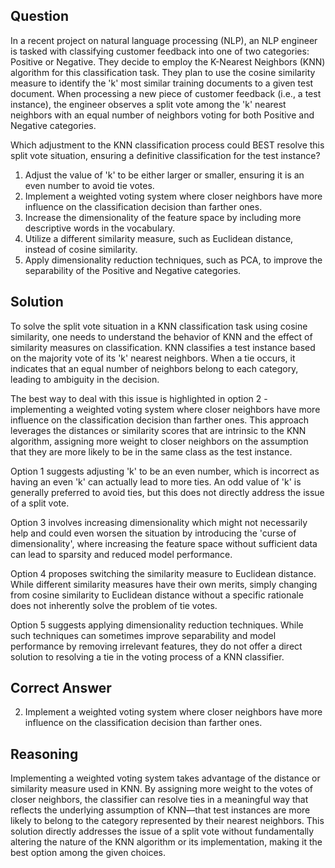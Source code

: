 ## Question
In a recent project on natural language processing (NLP), an NLP engineer is tasked with classifying customer feedback into one of two categories: Positive or Negative. They decide to employ the K-Nearest Neighbors (KNN) algorithm for this classification task. They plan to use the cosine similarity measure to identify the 'k' most similar training documents to a given test document. When processing a new piece of customer feedback (i.e., a test instance), the engineer observes a split vote among the 'k' nearest neighbors with an equal number of neighbors voting for both Positive and Negative categories.

Which adjustment to the KNN classification process could BEST resolve this split vote situation, ensuring a definitive classification for the test instance?

1. Adjust the value of 'k' to be either larger or smaller, ensuring it is an even number to avoid tie votes.
2. Implement a weighted voting system where closer neighbors have more influence on the classification decision than farther ones.
3. Increase the dimensionality of the feature space by including more descriptive words in the vocabulary.
4. Utilize a different similarity measure, such as Euclidean distance, instead of cosine similarity.
5. Apply dimensionality reduction techniques, such as PCA, to improve the separability of the Positive and Negative categories.

## Solution

To solve the split vote situation in a KNN classification task using cosine similarity, one needs to understand the behavior of KNN and the effect of similarity measures on classification. KNN classifies a test instance based on the majority vote of its 'k' nearest neighbors. When a tie occurs, it indicates that an equal number of neighbors belong to each category, leading to ambiguity in the decision.

The best way to deal with this issue is highlighted in option 2 - implementing a weighted voting system where closer neighbors have more influence on the classification decision than farther ones. This approach leverages the distances or similarity scores that are intrinsic to the KNN algorithm, assigning more weight to closer neighbors on the assumption that they are more likely to be in the same class as the test instance.

Option 1 suggests adjusting 'k' to be an even number, which is incorrect as having an even 'k' can actually lead to more ties. An odd value of 'k' is generally preferred to avoid ties, but this does not directly address the issue of a split vote.

Option 3 involves increasing dimensionality which might not necessarily help and could even worsen the situation by introducing the 'curse of dimensionality', where increasing the feature space without sufficient data can lead to sparsity and reduced model performance.

Option 4 proposes switching the similarity measure to Euclidean distance. While different similarity measures have their own merits, simply changing from cosine similarity to Euclidean distance without a specific rationale does not inherently solve the problem of tie votes.

Option 5 suggests applying dimensionality reduction techniques. While such techniques can sometimes improve separability and model performance by removing irrelevant features, they do not offer a direct solution to resolving a tie in the voting process of a KNN classifier.

## Correct Answer

2. Implement a weighted voting system where closer neighbors have more influence on the classification decision than farther ones.

## Reasoning

Implementing a weighted voting system takes advantage of the distance or similarity measure used in KNN. By assigning more weight to the votes of closer neighbors, the classifier can resolve ties in a meaningful way that reflects the underlying assumption of KNN—that test instances are more likely to belong to the category represented by their nearest neighbors. This solution directly addresses the issue of a split vote without fundamentally altering the nature of the KNN algorithm or its implementation, making it the best option among the given choices.
